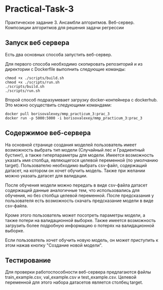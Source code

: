 # Practical-Task-3
Практическое задание  3. Ансамбли алгоритмов. Веб-сервер. Композиции алгоритмов для решения задачи регрессии


## Запуск веб сервера

Есть два основных способа запустить веб-сервер.

Для первого способа необходимо скопировать репозиторий и из директории с Dockerfile выполнить следующие команды:
```
chmod +x ./scripts/build.sh
chmod +x ./scripts/run.sh
./scripts/build.sh
./scripts/run.sh
```
Второй способ подразумевает загрузку docker-контейнера с dockerhub. Это можно осуществить следующими командами:

```
docker pull borisovalexey/mmp_practicum_3:prac_3
docker run -p 5000:5000 -i borisovalexey/mmp_practicum_3:prac_3
```

## Содержимое веб-сервера

На основной странице создания моделей пользователь имеет возможность выбрать тип модели (Случайный лес и Градиентный бустинг), а также
гиперпараметры для модели. 
Имеется возможность указать имя столбца, являющегося целевой переменной (по умолчанию target).
Пользователю необходимо выбрать csv-файл, содержащий датасет, на котором он хочет обучить модель.
Также при желании можно указать датасет для валидации.

После обучения модели можно передать в виде csv-файла датасет содержащий данные аналогичные тем, что использовались для обучения, но без столбца
целевой переменной. После предсказания у пользователя есть возможность скачать предсказание модели в виде csv-файла.

Кроме этого пользователь может посотреть параметры модели, а также потери на валидационной выборке. Также имеется возможность загрузить более подробную
информацию о потерях на валидационной выборке.

Если пользователь хочет обучить новую модель, он может приступить к этом нажав кнопку "Создание новой модели".


## Тестирование

Для проверки работоспособности веб-сервера предлагаются файлы train_example.csv, val_example.csv и test_example.csv. Целевой переменной для этого набора датасетов является столбец target.

